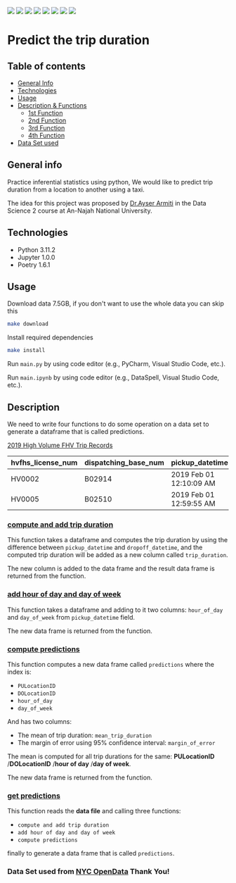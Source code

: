 <p>
<a href="https://github.com/IsmaelMousa/predict-trip-duration/actions" alt="...">
        <img src="https://img.shields.io/badge/Build-passing-green?logo=github" /></a>
<a href="https://github.com/IsmaelMousa/predict-trip-duration/blob/main/main.ipynb" alt="...">
        <img src="https://img.shields.io/badge/Jupyter-55.1%25-orange?logo=jupyter" /></a>
<a href="https://github.com/search?q=repo%3AIsmaelMousa%2Fpredict-trip-duration++language%3APython&type=code" alt="...">
        <img src="https://img.shields.io/badge/Python-42.7%25-blue?logo=python" /></a>
<a href="https://github.com/IsmaelMousa/predict-trip-duration/blob/main/pyproject.toml" alt="...">
        <img src="https://img.shields.io/badge/Poetry-packaging-dark_green?logo=poetry" /></a>
<a href="https://github.com/IsmaelMousa/predict-trip-duration/blob/main/Makefile" alt="...">
        <img src="https://img.shields.io/badge/Makefile-build-purple" /></a>
<a href="https://flake8.pycqa.org/en/latest/" alt="...">
        <img src="https://img.shields.io/badge/Flake8-linter-dark_green?logo=flake8" /></a>
<a href="https://pandas.pydata.org/" alt="...">
        <img src="https://img.shields.io/badge/Pandas-data_manipulation-dark_green?logo=pandas" /></a>
<a href="https://scipy.org/" alt="...">
        <img src="https://img.shields.io/badge/Scipy-scientific_computing-dark_green?logo=scipy" /></a>
</p>

# Predict the trip duration

## Table of contents

* [General Info](#general-info)
* [Technologies](#technologies)
* [Usage](#usage)
* [Description & Functions](#description)
    * [1st Function](#compute-and-add-trip-duration)
    * [2nd Function](#add-hour-of-day-and-day-of-week)
    * [3rd Function](#compute-predictions)
    * [4th Function](#get-predictions)
* [Data Set used](#data-set-used-from-nyc-opendata-thank-you)

## General info

Practice inferential statistics using python,
We would like to predict trip duration from a location to another using a taxi.

The idea for this project was proposed
by [Dr.Ayser Armiti](https://www.linkedin.com/in/ayserarmiti?utm_source=share&utm_campaign=share_via&utm_content=profile&utm_medium=android_app)
in the Data Science 2 course at An-Najah National University.

## Technologies

- Python 3.11.2
- Jupyter 1.0.0
- Poetry 1.6.1

## Usage

Download data 7.5GB, if you don't want to use the whole data you can skip this

```Bash
make download
```

Install required dependencies

```Bash
make install
```

Run `main.py` by using code editor (e.g., PyCharm, Visual Studio Code, etc.).

Run `main.ipynb` by using code editor (e.g., DataSpell, Visual Studio Code, etc.).

## Description

We need to write four functions to do some operation on a data set
to generate a dataframe that is called predictions.

[2019 High Volume FHV Trip Records](https://data.cityofnewyork.us/Transportation/2019-High-Volume-FHV-Trip-Records/4p5c-cbgn/data)

 hvfhs_license_num | dispatching_base_num | pickup_datetime         | dropoff_datetime        | PULocationID | DOLocationID | SR_Flag 
-------------------|----------------------|-------------------------|-------------------------|--------------|--------------|---------
 HV0002            | B02914               | 2019 Feb 01 12:10:09 AM | 2019 Feb 01 12:31:04 AM | 161          | 33           |
 HV0005            | B02510               | 2019 Feb 01 12:59:55 AM | 2019 Feb 01 01:06:28 AM | 198          | 198          | 1       

### [compute and add trip duration](functions/first.py)

This function takes a dataframe and computes the trip duration by using the difference between
`pickup_datetime` and `dropoff_datetime`, and the computed trip duration will be added as a new column
called `trip_duration`.

The new column is added to the data frame and the result data frame is returned from the function.

### [add hour of day and day of week](functions/second.py)

This function takes a dataframe and adding to it two columns: `hour_of_day` and `day_of_week` from `pickup_datetime`
field.

The new data frame is returned from the function.

### [compute predictions](functions/third.py)

This function computes a new data frame called `predictions` where the index is:

- `PULocationID`
- `DOLocationID`
- `hour_of_day`
- `day_of_week`

And has two columns:

- The mean of trip duration: `mean_trip_duration`
- The margin of error using 95% confidence interval: `margin_of_error`

The mean is computed for all trip durations for the same: **PULocationID** /**DOLocationID** /**hour of day** /**day of
week**.

The new data frame is returned from the function.

### [get predictions](functions/fourth.py)

This function reads the **data file** and calling three functions:

- `compute and add trip duration`
- `add hour of day and day of week`
- `compute predictions`

finally to generate a data frame that is called `predictions`.

### Data Set used from [NYC OpenData](https://opendata.cityofnewyork.us) Thank You!

